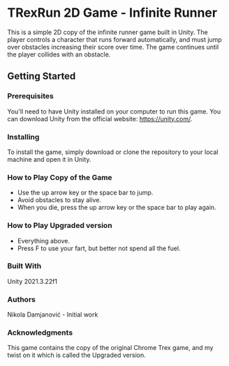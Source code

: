 # TRexRun 2D Game - Infinite Runner
This is a simple 2D copy of the infinite runner game built in Unity. The player controls a character that runs forward automatically, and must jump over obstacles increasing their score over time. The game continues until the player collides with an obstacle.

## Getting Started
### Prerequisites
You'll need to have Unity installed on your computer to run this game. You can download Unity from the official website: https://unity.com/.

### Installing
To install the game, simply download or clone the repository to your local machine and open it in Unity.

### How to Play Copy of the Game
- Use the up arrow key or the space bar to jump.
- Avoid obstacles to stay alive.
- When you die, press the up arrow key or the space bar to play again.

### How to Play Upgraded version
- Everything above.
- Press F to use your fart, but better not spend all the fuel.

### Built With
Unity 2021.3.22f1

### Authors
Nikola Damjanović - Initial work
### Acknowledgments
This game contains the copy of the original Chrome Trex game, and my twist on it which is called the Upgraded version.
